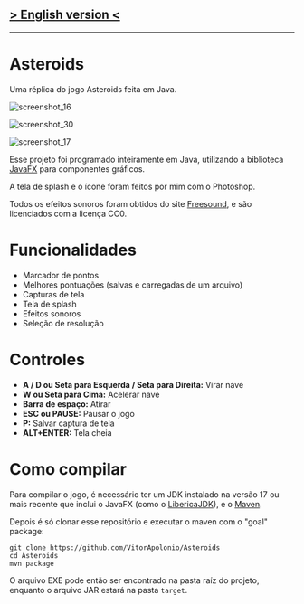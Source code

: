 ## [> English version <](README.md)
___
# Asteroids
Uma réplica do jogo Asteroids feita em Java.


![screenshot_16](https://github.com/user-attachments/assets/fb716666-91f2-41f2-b05b-3dde22503266)

![screenshot_30](https://github.com/user-attachments/assets/f9b0bc9e-07af-48db-87bc-1e131815b0fa)

![screenshot_17](https://github.com/user-attachments/assets/f870e6c8-54ce-44f7-aebd-cf443ca92e40)

Esse projeto foi programado inteiramente em Java, utilizando a biblioteca [JavaFX](https://openjfx.io/) para componentes gráficos.

A tela de splash e o ícone foram feitos por mim com o Photoshop.

Todos os efeitos sonoros foram obtidos do site [Freesound](https://freesound.org/), e são licenciados com a licença CC0.

# Funcionalidades
- Marcador de pontos
- Melhores pontuações (salvas e carregadas de um arquivo)
- Capturas de tela
- Tela de splash
- Efeitos sonoros
- Seleção de resolução

# Controles
- **A / D ou Seta para Esquerda / Seta para Direita:** Virar nave
- **W ou Seta para Cima:** Acelerar nave
- **Barra de espaço:** Atirar
- **ESC ou PAUSE:** Pausar o jogo
- **P:** Salvar captura de tela
- **ALT+ENTER:** Tela cheia

# Como compilar
Para compilar o jogo, é necessário ter um JDK instalado na versão 17 ou mais recente que inclui o JavaFX (como o [LibericaJDK](https://bell-sw.com/pages/downloads/#jdk-21-lts)), e o [Maven](https://maven.apache.org/download.cgi).

Depois é só clonar esse repositório e executar o maven com o "goal" package:

    git clone https://github.com/VitorApolonio/Asteroids
    cd Asteroids
    mvn package

O arquivo EXE pode então ser encontrado na pasta raíz do projeto, enquanto o arquivo JAR estará na pasta `target`.
